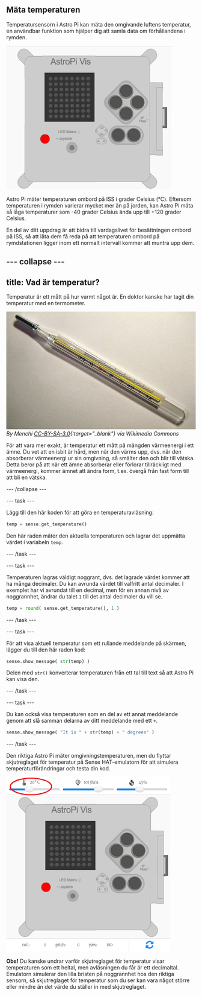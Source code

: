 ## Mäta temperaturen

Temperatursensorn i Astro Pi kan mäta den omgivande luftens temperatur, en användbar funktion som hjälper dig att samla data om förhållandena i rymden.

![Meddelande om temperaturen](images/degrees-message.gif)

Astro Pi mäter temperaturen ombord på ISS i grader Celsius (&deg;C). Eftersom temperaturen i rymden varierar mycket mer än på jorden, kan Astro Pi mäta så låga temperaturer som -40 grader Celsius ända upp till +120 grader Celsius.

En del av ditt uppdrag är att bidra till vardagslivet för besättningen ombord på ISS, så att låta dem få reda på att temperaturen ombord på rymdstationen ligger inom ett normalt intervall kommer att muntra upp dem.

--- collapse ---
---
title: Vad är temperatur?
---
Temperatur är ett mått på hur varmt något är. En doktor kanske har tagit din temperatur med en termometer.

![Termometer](images/thermometer.JPG) *By Menchi [CC-BY-SA-3.0](http://creativecommons.org/licenses/by-sa/3.0/){:target="_blank"} via Wikimedia Commons*

För att vara mer exakt, är temperatur ett mått på mängden värmeenergi i ett ämne. Du vet att en isbit är hård, men när den värms upp, dvs. när den absorberar värmeenergi ur sin omgivning, så smälter den och blir till vätska. Detta beror på att när ett ämne absorberar eller förlorar tillräckligt med värmeenergi, kommer ämnet att ändra form, t.ex. övergå från fast form till att bli en vätska.

--- /collapse ---

--- task ---

Lägg till den här koden för att göra en temperaturavläsning:

```python
temp = sense.get_temperature()
```

Den här raden mäter den aktuella temperaturen och lagrar det uppmätta värdet i variabeln `temp`.

--- /task ---

--- task ---

Temperaturen lagras väldigt noggrant, dvs. det lagrade värdet kommer att ha många decimaler. Du kan avrunda värdet till valfritt antal decimaler. I exemplet har vi avrundat till en decimal, men för en annan nivå av noggrannhet, ändrar du talet `1` till det antal decimaler du vill se.

```python
temp = round( sense.get_temperature(), 1 )
```

--- /task ---

--- task ---

För att visa aktuell temperatur som ett rullande meddelande på skärmen, lägger du till den här raden kod:

```python
sense.show_message( str(temp) )
```

Delen med `str()` konverterar temperaturen från ett tal till text så att Astro Pi kan visa den.

--- /task ---

--- task ---

Du kan också visa temperaturen som en del av ett annat meddelande genom att slå samman delarna av ditt meddelande med ett `+`.

```python
sense.show_message( "It is " + str(temp) + " degrees" )
```

--- /task ---

Den riktiga Astro Pi mäter omgivningstemperaturen, men du flyttar skjutreglaget för temperatur på Sense HAT-emulatorn för att simulera temperaturförändringar och testa din kod.

![Skjutreglage för temperatur](images/temperature-slider.png)

**Obs!** Du kanske undrar varför skjutreglaget för temperatur visar temperaturen som ett heltal, men avläsningen du får är ett decimaltal. Emulatorn simulerar den lilla bristen på noggrannhet hos den riktiga sensorn, så skjutreglaget för temperatur som du ser kan vara något större eller mindre än det värde du ställer in med skjutreglaget.